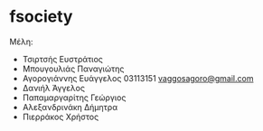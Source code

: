# fsociety
Μέλη:
* Τσιρτσής Ευστράτιος
* Μπουγουλιάς Παναγιώτης
* Αγορογιάννης Ευάγγελος 03113151 vaggosagoro@gmail.com
* Δανιήλ Άγγελος
* Παπαμαργαρίτης Γεώργιος
* Αλεξανδρινάκη Δήμητρα
* Πιερράκος Χρήστος
